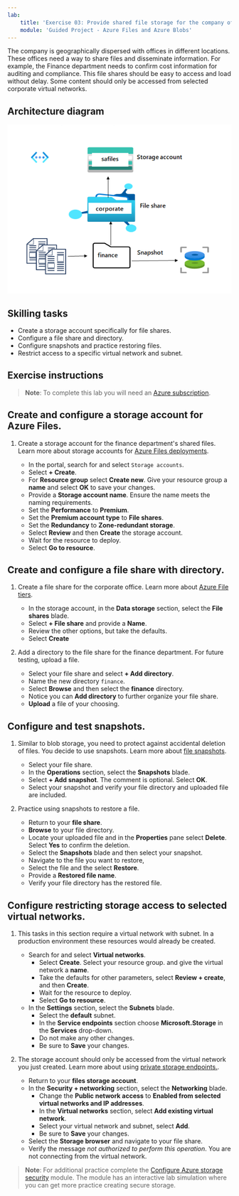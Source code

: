 ```yaml
---
lab:
    title: 'Exercise 03: Provide shared file storage for the company offices'
    module: 'Guided Project - Azure Files and Azure Blobs'
---
```



The company is geographically dispersed with offices in different locations.  These offices need a way to share files and disseminate information. For example, the Finance department needs to confirm cost information for auditing and compliance. This file shares should be easy to access and load without delay. Some content should only be accessed from selected corporate virtual networks.


## Architecture diagram

![Diagram with a storage account, file share, and directory](../Media/task-4.png)

## Skilling tasks
- Create a storage account specifically for file shares. 
- Configure a file share and directory.  
- Configure snapshots and practice restoring files. 
- Restrict access to a specific virtual network and subnet. 

## Exercise instructions

>**Note**: To complete this lab you will need an [Azure subscription](https://azure.microsoft.com/free/).

## Create and configure a storage account for Azure Files. 

1. Create a storage account for the finance department's shared files.  Learn more about storage accounts for [Azure Files deployments](https://learn.microsoft.com/azure/storage/files/storage-files-planning#management-concepts).

    - In the portal, search for and select `Storage accounts`.
    - Select **+ Create**.
    - For **Resource group** select **Create new**. Give your resource group a **name** and select **OK** to save your changes. 
    - Provide a **Storage account name**. Ensure the name meets the naming requirements. 
    - Set the **Performance** to **Premium**.
    - Set the **Premium account type** to **File shares**.
    - Set the **Redundancy** to **Zone-redundant storage**.
    - Select **Review** and then **Create** the storage account.
    - Wait for the resource to deploy.
    - Select **Go to resource**. 

## Create and configure a file share with directory.

1. Create a file share for the corporate office. Learn more about [Azure File tiers](https://learn.microsoft.com/azure/storage/files/storage-files-planning#storage-tiers).

    - In the storage account, in the **Data storage** section, select the **File shares** blade. 
    - Select **+ File share** and provide a **Name**.
    - Review the other options, but take the defaults.
    - Select **Create**

1. Add a directory to the file share for the finance department. For future testing, upload a file. 

    - Select your file share and select **+ Add directory**. 
    - Name the new directory `finance`.
    - Select **Browse** and then select the **finance** directory.
    - Notice you can **Add directory** to further organize your file share.
    - **Upload** a file of your choosing. 

## Configure and test snapshots.

1. Similar to blob storage, you need to protect against accidental deletion of files. You decide to use snapshots. Learn more about [file snapshots](https://learn.microsoft.com/azure/storage/files/storage-snapshots-files).
    
    - Select your file share.
    - In the **Operations** section, select the **Snapshots** blade. 
    - Select **+ Add snapshot**. The comment is optional. Select **OK**.
    - Select your snapshot and verify your file directory and uploaded file are included.
  
1. Practice using snapshots to restore a file.
    - Return to your **file share**.
    - **Browse** to your file directory. 
    - Locate your uploaded file and in the **Properties** pane select **Delete**. Select **Yes** to confirm the deletion. 
    - Select the **Snapshots** blade and then select your snapshot. 
    - Navigate to the file you want to restore,
    - Select the file and the select **Restore**.
    - Provide a **Restored file name**. 
    - Verify your file directory has the restored file.  

## Configure restricting storage access to selected virtual networks.

1. This tasks in this section require a virtual network with subnet. In a production environment these resources would already be created.
    - Search for and select **Virtual networks**.
        - Select **Create**. Select your resource group. and give the virtual network a **name**.
        - Take the defaults for other parameters, select **Review + create**, and then **Create**.
        - Wait for the resource to deploy.
        - Select **Go to resource**. 
    - In the **Settings** section, select the **Subnets** blade.
        - Select the **default** subnet.
        - In the **Service endpoints** section choose **Microsoft.Storage** in the **Services** drop-down.
        - Do not make any other changes.    
        - Be sure to **Save** your changes. 
   
1. The storage account should only be accessed from the virtual network you just created. Learn more about using [private storage endpoints.](https://learn.microsoft.com/azure/storage/common/storage-private-endpoints).

    - Return to your **files storage account**. 
    - In the **Security + networking** section, select the **Networking** blade.
        - Change the **Public network access** to **Enabled from selected virtual networks and IP addresses**.
        - In the **Virtual networks** section, select **Add existing virtual network**.
        - Select your virtual network and subnet, select **Add**.
        - Be sure to **Save** your changes. 
    - Select the **Storage browser** and navigate to your file share. 
    - Verify the message *not authorized to perform this operation*. You are not connecting from the virtual network. 


>**Note**: For additional practice complete the [Configure Azure storage security](https://learn.microsoft.com/training/modules/configure-storage-security/) module. The module has an interactive lab simulation where you can get more practice creating secure storage. 
